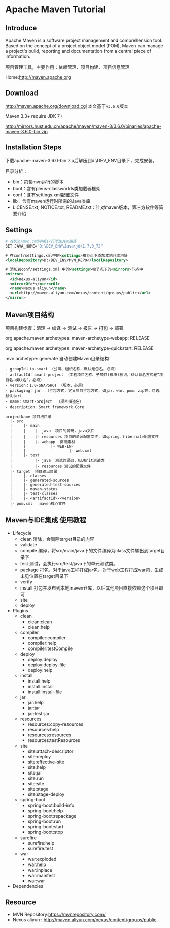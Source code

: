 # Apache Maven Tutorial

## Introduce
 Apache Maven is a software project management and comprehension tool. Based on the concept of a project object model (POM), Maven can manage a project's build, reporting and documentation from a central piece of information. 

项目管理工具，主要作用：依赖管理、项目构建、项目信息管理
 
Home:http://maven.apache.org

## Download
http://maven.apache.org/download.cgi 本文基于`v3.6.0`版本

Maven 3.3+ require JDK 7+

http://mirrors.hust.edu.cn/apache/maven/maven-3/3.6.0/binaries/apache-maven-3.6.0-bin.zip
## Installation Steps
 下载apache-maven-3.6.0-bin.zip后解压到d:\DEV_ENV目录下，完成安装。
 
 目录分析：
 - bin：包含mvn运行的脚本
 - boot：含有pleus-classworlds类加载器框架
 - conf：含有settings.xml配置文件
 - lib：含有maven运行时所需的Java类库
 - LICENSE.txt, NOTICE.txt, README.txt：针对maven版本，第三方软件等简要介绍
## Settings
```tcl
# 在bin/mvn.cmd中第17行添加JDK路径
SET JAVA_HOME="D:\DEV_ENV\Java\jdk1.7.0_72"
```
```xml
# 在conf/settings.xml中的<settings>根节点下添加本地仓库地址
<localRepository>D:/DEV_ENV/MVN_REPO</localRepository>

# 添加到conf/settings.xml 中的<settings>根节点下的<mirrors>节点中
<mirror>
  <id>nexus-aliyun</id>
  <mirrorOf>*</mirrorOf>
  <name>Nexus aliyun</name>
  <url>http://maven.aliyun.com/nexus/content/groups/public</url>
</mirror>
```
## Maven项目结构

项目构建步骤：清理 -> 编译 -> 测试 -> 报告 -> 打包 -> 部署

org.apache.maven.archetypes: maven-archetype-webapp: RELEASE

org.apache.maven.archetypes: maven-archetype-quickstart: RELEASE

mvn archetype: generate 自动创建Maven目录结构
```
- groupId：io.smart （公司、组织名称，默认是包名，必须）
- artfactId：smart-project （工程项目名称、子项目(模块)标识，默认命名方式是“项目名-模块名”，必须）
- version：1.0-SNAPSHOT （版本，必须）
- packaging：jar  （打包方式，定义项目打包方式，如jar、war、pom、zip等，可选、默认jar）
- name：smart-project  （项目描述名）
- description：Smart framework Core 
```
```
projectName 项目根目录
  |- src
  |     |- main
  |     |    |- java  项目的源码，java文件
  |     |    |- resources 项目的资源配置文件，如spring、hibernate配置文件
  |     |    |- webapp  页面素材
  |     |           |- WEB-INF
  |     |                   |- web.xml
  |     |- test
  |          |- java  测试的源码，如JUnit测试类
  |          |- resources 测试的配置文件
  |- target  项目输出目录
  |     |- classes
  |     |- generated-sources
  |     |- generated-test-sources
  |     |- maven-status
  |     |- test-classes
  |     |- <artifactId>-<version>
  |- pom.xml   maven核心文件
  ```
## Maven与IDE集成 使用教程
- Lifecycle
  - clean 清除，会删除target目录的内容
  - validate
  - compile 编译，将src/main/java下的文件编译为class文件输出到target目录下
  - test 测试，会执行src/test/java下的单元测试类。
  - package 打包，对于java工程打成jar包，对于web工程打成war包，生成未见位置在target目录下
  - verify
  - install  打包并发布到本地maven仓库，以后其他项目直接依赖这个项目即可
  - site
  - deploy 
- Plugins
  - clean
    - clean:clean
    - clean:help
  - compiler
    - compiler:compiler
    - compiler:help
    - compiler:testCompile
  - deploy
    - deploy:deploy
    - deploy:deploy-file
    - deploy:help 
  - install
    - install:help
    - install:install
    - install:install-file   
  - jar
    - jar:help
    - jar:jar
    - jar:test-jar
  - resources
    - resources:copy-resources
    - resources:help
    - resources:resources
    - resources:testResources
  - site
    - site:attach-descriptor
    - site:deploy
    - site:effective-site
    - site:help
    - site:jar
    - site:run
    - site:site
    - site:stage
    - site:stage-deploy
  - spring-boot
    - spring-boot:build-info
    - spring-boot:help
    - spring-boot:repackage
    - spring-boot:run
    - spring-boot:start
    - spring-boot:stop
  - surefire
    - surefire:help
    - surefire:test
  - war
    - war:exploded
    - war:help
    - war:inplace
    - war:manifest
    - war:war              
- Dependencies

## Resource
- MVN Repository:https://mvnrepository.com/
- Nexus aliyun : http://maven.aliyun.com/nexus/content/groups/public
